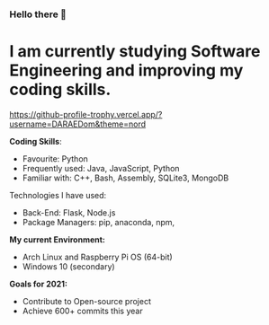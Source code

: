### Hello there 👋

# I am currently studying Software Engineering and improving my coding skills.

https://github-profile-trophy.vercel.app/?username=DARAEDom&theme=nord

**Coding Skills**:
- Favourite: Python
- Frequently used: Java, JavaScript, Python
- Familiar with: C++, Bash, Assembly, SQLite3, MongoDB

Technologies I have used:
- Back-End: Flask, Node.js
- Package Managers: pip, anaconda, npm, 

**My current Environment:**
- Arch Linux and Raspberry Pi OS (64-bit)
- Windows 10 (secondary)

**Goals for 2021:**
- Contribute to Open-source project
- Achieve 600+ commits this year
